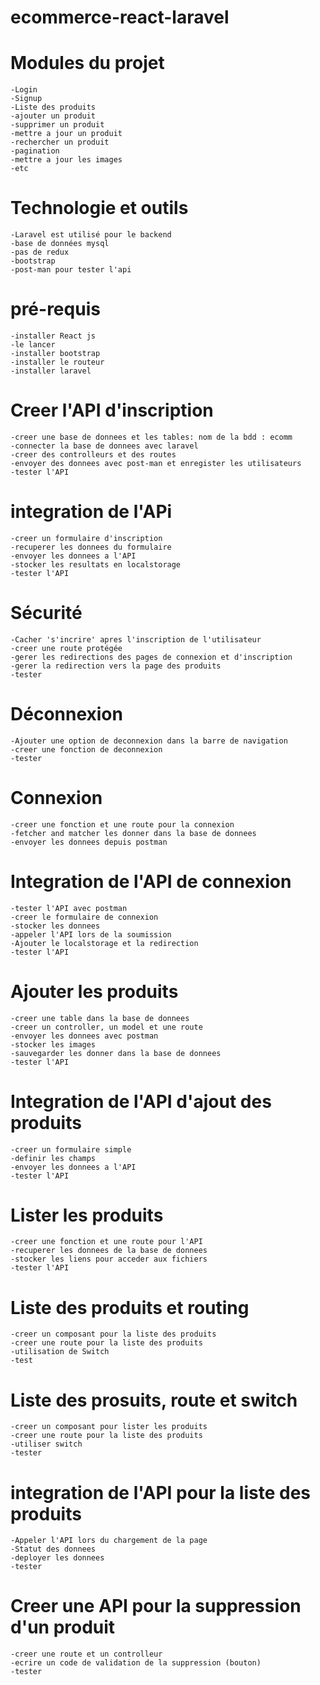 # ecommerce-react-laravel

# Modules du projet
    -Login
    -Signup
    -Liste des produits
    -ajouter un produit
    -supprimer un produit
    -mettre a jour un produit
    -rechercher un produit
    -pagination
    -mettre a jour les images
    -etc

# Technologie et outils
    -Laravel est utilisé pour le backend
    -base de données mysql
    -pas de redux
    -bootstrap
    -post-man pour tester l'api

# pré-requis
    -installer React js
    -le lancer
    -installer bootstrap
    -installer le routeur
    -installer laravel

# Creer l'API d'inscription

    -creer une base de donnees et les tables: nom de la bdd : ecomm
    -connecter la base de donnees avec laravel
    -creer des controlleurs et des routes
    -envoyer des donnees avec post-man et enregister les utilisateurs
    -tester l'API

# integration de l'APi
    -creer un formulaire d'inscription
    -recuperer les donnees du formulaire
    -envoyer les donnees a l'API
    -stocker les resultats en localstorage
    -tester l'API

# Sécurité
    -Cacher 's'incrire' apres l'inscription de l'utilisateur
    -creer une route protégée
    -gerer les redirections des pages de connexion et d'inscription
    -gerer la redirection vers la page des produits
    -tester

# Déconnexion
    -Ajouter une option de deconnexion dans la barre de navigation
    -creer une fonction de deconnexion
    -tester

# Connexion
    -creer une fonction et une route pour la connexion
    -fetcher and matcher les donner dans la base de donnees
    -envoyer les donnees depuis postman

# Integration de l'API de connexion
    -tester l'API avec postman
    -creer le formulaire de connexion
    -stocker les donnees 
    -appeler l'API lors de la soumission
    -Ajouter le localstorage et la redirection
    -tester l'API

#   Ajouter les produits
    -creer une table dans la base de donnees
    -creer un controller, un model et une route
    -envoyer les donnees avec postman
    -stocker les images
    -sauvegarder les donner dans la base de donnees
    -tester l'API

# Integration de l'API d'ajout des produits
    -creer un formulaire simple
    -definir les champs
    -envoyer les donnees a l'API
    -tester l'API

# Lister les produits
    -creer une fonction et une route pour l'API
    -recuperer les donnees de la base de donnees
    -stocker les liens pour acceder aux fichiers
    -tester l'API

# Liste des produits et routing
    -creer un composant pour la liste des produits
    -creer une route pour la liste des produits
    -utilisation de Switch
    -test

# Liste des prosuits, route et switch
    -creer un composant pour lister les produits
    -creer une route pour la liste des produits
    -utiliser switch
    -tester

# integration de l'API pour la liste des produits
    -Appeler l'API lors du chargement de la page
    -Statut des donnees
    -deployer les donnees
    -tester

# Creer une API pour la suppression d'un produit
    -creer une route et un controlleur 
    -ecrire un code de validation de la suppression (bouton)
    -tester